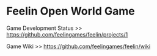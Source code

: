 # Feelin Open World Game

Game Development Status >> https://github.com/feelingames/feelin/projects/1

Game Wiki >> https://github.com/feelingames/feelin/wiki
